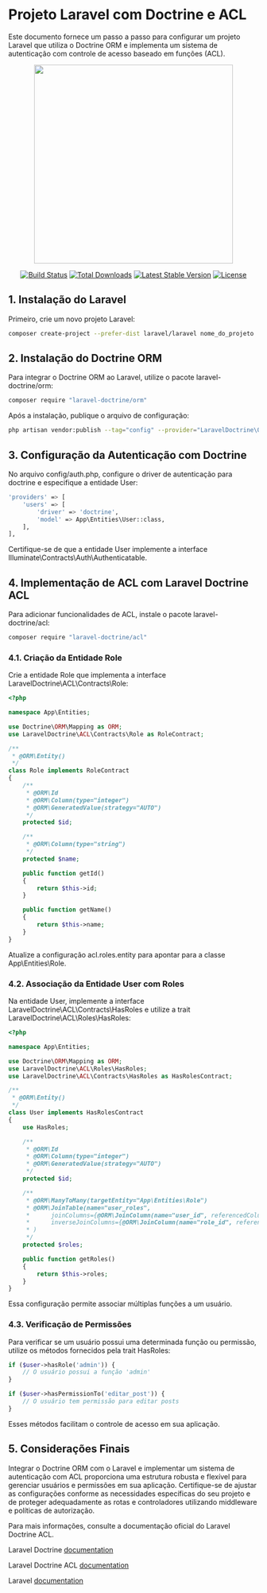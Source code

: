 # Projeto Laravel com Doctrine e ACL

Este documento fornece um passo a passo para configurar um projeto Laravel que utiliza o Doctrine ORM e implementa um sistema de autenticação com controle de acesso baseado em funções (ACL).

<p align="center"><a href="https://laravel.com" target="_blank"><img src="https://raw.githubusercontent.com/laravel/art/master/logo-lockup/5%20SVG/2%20CMYK/1%20Full%20Color/laravel-logolockup-cmyk-red.svg" width="400"></a></p>

<p align="center">
<a href="https://travis-ci.org/laravel/framework"><img src="https://travis-ci.org/laravel/framework.svg" alt="Build Status"></a>
<a href="https://packagist.org/packages/laravel/framework"><img src="https://img.shields.io/packagist/dt/laravel/framework" alt="Total Downloads"></a>
<a href="https://packagist.org/packages/laravel/framework"><img src="https://img.shields.io/packagist/v/laravel/framework" alt="Latest Stable Version"></a>
<a href="https://packagist.org/packages/laravel/framework"><img src="https://img.shields.io/packagist/l/laravel/framework" alt="License"></a>
</p>

## 1. Instalação do Laravel

Primeiro, crie um novo projeto Laravel:

```bash
composer create-project --prefer-dist laravel/laravel nome_do_projeto

```

## 2. Instalação do Doctrine ORM
Para integrar o Doctrine ORM ao Laravel, utilize o pacote laravel-doctrine/orm:

```bash
composer require "laravel-doctrine/orm"
```

Após a instalação, publique o arquivo de configuração:

```bash
php artisan vendor:publish --tag="config" --provider="LaravelDoctrine\ORM\DoctrineServiceProvider"
```

## 3. Configuração da Autenticação com Doctrine
No arquivo config/auth.php, configure o driver de autenticação para doctrine e especifique a entidade User:
```bash
'providers' => [
    'users' => [
        'driver' => 'doctrine',
        'model' => App\Entities\User::class,
    ],
],
```
Certifique-se de que a entidade User implemente a interface Illuminate\Contracts\Auth\Authenticatable.




## 4. Implementação de ACL com Laravel Doctrine ACL
Para adicionar funcionalidades de ACL, instale o pacote laravel-doctrine/acl:

```bash
composer require "laravel-doctrine/acl"
```

### 4.1. Criação da Entidade Role
Crie a entidade Role que implementa a interface LaravelDoctrine\ACL\Contracts\Role:

```php
<?php

namespace App\Entities;

use Doctrine\ORM\Mapping as ORM;
use LaravelDoctrine\ACL\Contracts\Role as RoleContract;

/**
 * @ORM\Entity()
 */
class Role implements RoleContract
{
    /**
     * @ORM\Id
     * @ORM\Column(type="integer")
     * @ORM\GeneratedValue(strategy="AUTO")
     */
    protected $id;

    /**
     * @ORM\Column(type="string")
     */
    protected $name;

    public function getId()
    {
        return $this->id;
    }

    public function getName()
    {
        return $this->name;
    }
}
```
Atualize a configuração acl.roles.entity para apontar para a classe App\Entities\Role. ​


### 4.2. Associação da Entidade User com Roles
Na entidade User, implemente a interface LaravelDoctrine\ACL\Contracts\HasRoles e utilize a trait LaravelDoctrine\ACL\Roles\HasRoles:

```php
<?php

namespace App\Entities;

use Doctrine\ORM\Mapping as ORM;
use LaravelDoctrine\ACL\Roles\HasRoles;
use LaravelDoctrine\ACL\Contracts\HasRoles as HasRolesContract;

/**
 * @ORM\Entity()
 */
class User implements HasRolesContract
{
    use HasRoles;

    /**
     * @ORM\Id
     * @ORM\Column(type="integer")
     * @ORM\GeneratedValue(strategy="AUTO")
     */
    protected $id;

    /**
     * @ORM\ManyToMany(targetEntity="App\Entities\Role")
     * @ORM\JoinTable(name="user_roles",
     *      joinColumns={@ORM\JoinColumn(name="user_id", referencedColumnName="id")},
     *      inverseJoinColumns={@ORM\JoinColumn(name="role_id", referencedColumnName="id")}
     * )
     */
    protected $roles;

    public function getRoles()
    {
        return $this->roles;
    }
}
```
Essa configuração permite associar múltiplas funções a um usuário. ​

### 4.3. Verificação de Permissões
Para verificar se um usuário possui uma determinada função ou permissão, utilize os métodos fornecidos pela trait HasRoles:

```php
if ($user->hasRole('admin')) {
    // O usuário possui a função 'admin'
}

if ($user->hasPermissionTo('editar_post')) {
    // O usuário tem permissão para editar posts
}
```
Esses métodos facilitam o controle de acesso em sua aplicação. ​


## 5. Considerações Finais
Integrar o Doctrine ORM com o Laravel e implementar um sistema de autenticação com ACL proporciona uma estrutura robusta e flexível para gerenciar usuários e permissões em sua aplicação. Certifique-se de ajustar as configurações conforme as necessidades específicas do seu projeto e de proteger adequadamente as rotas e controladores utilizando middleware e políticas de autorização.​

Para mais informações, consulte a documentação oficial do Laravel Doctrine ACL.

Laravel Doctrine [documentation](https://www.laraveldoctrine.org)

Laravel Doctrine ACL [documentation](https://www.laraveldoctrine.org/docs/1.8/acl)

Laravel [documentation](https://laravel.com/docs)



